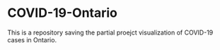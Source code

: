 # COVID-19-Ontario
This is a repository saving the partial proejct visualization of COVID-19 cases in Ontario. 
